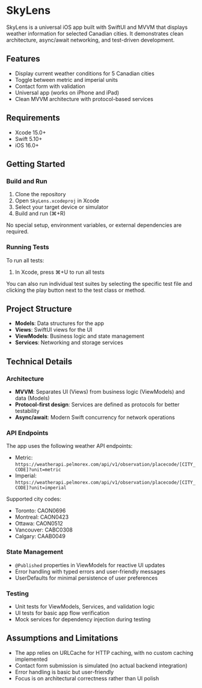 # SkyLens

SkyLens is a universal iOS app built with SwiftUI and MVVM that displays weather information for selected Canadian
cities. It demonstrates clean architecture, async/await networking, and test-driven development.

## Features

- Display current weather conditions for 5 Canadian cities
- Toggle between metric and imperial units
- Contact form with validation
- Universal app (works on iPhone and iPad)
- Clean MVVM architecture with protocol-based services

## Requirements

- Xcode 15.0+
- Swift 5.10+
- iOS 16.0+

## Getting Started

### Build and Run

1. Clone the repository
2. Open `SkyLens.xcodeproj` in Xcode
3. Select your target device or simulator
4. Build and run (⌘+R)

No special setup, environment variables, or external dependencies are required.

### Running Tests

To run all tests:

1. In Xcode, press ⌘+U to run all tests

You can also run individual test suites by selecting the specific test file and clicking the play button next to the
test class or method.

## Project Structure

- **Models**: Data structures for the app
- **Views**: SwiftUI views for the UI
- **ViewModels**: Business logic and state management
- **Services**: Networking and storage services

## Technical Details

### Architecture

- **MVVM**: Separates UI (Views) from business logic (ViewModels) and data (Models)
- **Protocol-first design**: Services are defined as protocols for better testability
- **Async/await**: Modern Swift concurrency for network operations

### API Endpoints

The app uses the following weather API endpoints:

- Metric: `https://weatherapi.pelmorex.com/api/v1/observation/placecode/[CITY_CODE]?unit=metric`
- Imperial: `https://weatherapi.pelmorex.com/api/v1/observation/placecode/[CITY_CODE]?unit=imperial`

Supported city codes:

- Toronto: CAON0696
- Montreal: CAON0423
- Ottawa: CAON0512
- Vancouver: CABC0308
- Calgary: CAAB0049

### State Management

- `@Published` properties in ViewModels for reactive UI updates
- Error handling with typed errors and user-friendly messages
- UserDefaults for minimal persistence of user preferences

### Testing

- Unit tests for ViewModels, Services, and validation logic
- UI tests for basic app flow verification
- Mock services for dependency injection during testing

## Assumptions and Limitations

- The app relies on URLCache for HTTP caching, with no custom caching implemented
- Contact form submission is simulated (no actual backend integration)
- Error handling is basic but user-friendly
- Focus is on architectural correctness rather than UI polish
